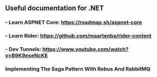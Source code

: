 
## Useful documentation for .NET

### - Learn ASPNET Core: https://roadmap.sh/aspnet-core

### - Learn Rider: https://github.com/maartenba/rider-content

### - Dev Tunnels: https://www.youtube.com/watch?v=B9K9eseNcKE

### Implementing The Saga Pattern With Rebus And RabbitMQ
